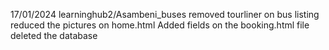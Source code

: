 17/01/2024
learninghub2/Asambeni_buses
removed tourliner on bus listing
reduced the pictures on home.html
Added fields on the booking.html file
deleted the database